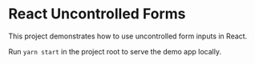 # React Uncontrolled Forms

This project demonstrates how to use uncontrolled form inputs in React.

Run `yarn start` in the project root to serve the demo app locally.
